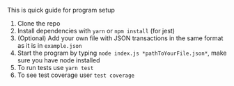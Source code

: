 This is quick guide for program setup

1. Clone the repo
2. Install dependencies with `yarn` or `npm install` (for jest)
3. (Optional) Add your own file with JSON transactions in the same format as it is in `example.json`
4. Start the program by typing `node index.js *pathToYourFile.json*`, make sure you have node installed
5. To run tests use `yarn test`
6. To see test coverage user `test coverage`
